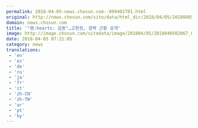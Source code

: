 ```yaml
---
permalink: 2018-04-05-news.chosun.com--899402701.html
original: http://news.chosun.com/site/data/html_dir/2018/04/05/2018040502139.html
domain: news.chosun.com
title: '"팬:hearts: 감동"…고현정, 깜짝 근황 공개'
image: http://image.chosun.com/sitedata/image/201804/05/2018040502067_0.jpg
date: 2018-04-05 07:21:05
category: news
translations: 
 - 'en'
 - 'es'
 - 'de'
 - 'ru'
 - 'ja'
 - 'fr'
 - 'it'
 - 'zh-CN'
 - 'zh-TW'
 - 'ar'
 - 'pt'
 - 'hy'
---
```


